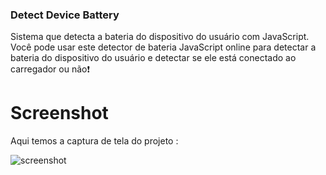 
### Detect Device Battery
Sistema que detecta a bateria do dispositivo do usuário com JavaScript. Você pode usar este detector de bateria JavaScript online para detectar a bateria do dispositivo do usuário e detectar se ele está conectado ao carregador ou não❗️

# Screenshot

Aqui temos a captura de tela do projeto :

![screenshot](https://github.com/user-attachments/assets/b9a10bc0-5634-494a-9f34-a6e146285b4a)
